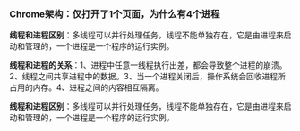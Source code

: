 ### Chrome架构：仅打开了1个页面，为什么有4个进程

**线程和进程区别**：多线程可以并行处理任务，线程不能单独存在，它是由进程来启动和管理的，一个进程是一个程序的运行实例。

**线程和进程的关系**：1、进程中任意一线程执行出差，都会导致整个进程的崩溃。2、线程之间共享进程中的数据。3、当一个进程关闭后，操作系统会回收进程所占用的内存。4、进程之间的内容相互隔离。

**线程和进程区别**：多线程可以并行处理任务，线程不能单独存在，它是由进程来启动和管理的，一个进程是一个程序的运行实例。